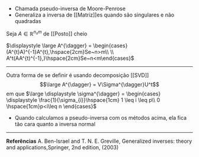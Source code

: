 - Chamada pseudo-inversa de Moore-Penrose
- Generaliza a inversa de [[Matriz]]es quando são singulares e não quadradas

Seja $\displaystyle A \in \mathbb{R}^{n_xm}$ de [[Posto]] cheio

$\displaystyle \large A^{\dagger} = \begin{cases} (A^{t}A)^{-1}A^{t},\hspace{2cm}Se~n>m\\ \\ A^t(AA^{t)^{-1},}\hspace{2cm}Se~n<m\end{cases}$

---
Outra forma de se definir é usando decomposição [[SVD]]
$$\large A^{\dagger} = V\Sigma^{\dagger}U^t$$
em que $\large \displaystyle \sigma^{\dagger} = \begin{cases} \displaystyle \frac{1}{\sigma_{i}}\hspace{1cm} 1 \leq i \leq p\\ 0 \hspace{1cm}p<i\leq n \end{cases}$ 

- Quando calculamos a pseudo-inversa com os métodos acima, ela fica tão cara quanto a inversa normal




---
**Referências**
A. Ben-Israel and T. N. E. Greville, Generalized inverses: theory and applications,Springer, 2nd edition, (2003)



